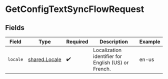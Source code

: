 # GetConfigTextSyncFlowRequest


## Fields

| Field                                                 | Type                                                  | Required                                              | Description                                           | Example                                               |
| ----------------------------------------------------- | ----------------------------------------------------- | ----------------------------------------------------- | ----------------------------------------------------- | ----------------------------------------------------- |
| `locale`                                              | [shared.Locale](../../../sdk/models/shared/locale.md) | :heavy_check_mark:                                    | Localization identifier for English (US) or French.   | en-us                                                 |